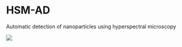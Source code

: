 # HSM-AD
Automatic detection of nanoparticles using hyperspectral microscopy

![](https://cloud.githubusercontent.com/assets/19598320/17883743/2a9c9188-68c9-11e6-9729-f41b902d5dcf.jpg)
